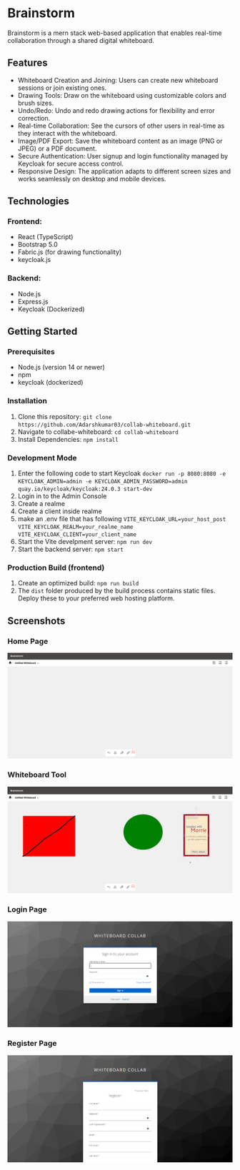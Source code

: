 # Brainstorm

Brainstorm is a mern stack web-based application that enables real-time collaboration through a shared digital whiteboard.

## Features

- Whiteboard Creation and Joining: Users can create new whiteboard sessions or join existing ones.
- Drawing Tools: Draw on the whiteboard using customizable colors and brush sizes.
- Undo/Redo: Undo and redo drawing actions for flexibility and error correction.
- Real-time Collaboration: See the cursors of other users in real-time as they interact with the whiteboard.
- Image/PDF Export: Save the whiteboard content as an image (PNG or JPEG) or a PDF document.
- Secure Authentication: User signup and login functionality managed by Keycloak for secure access control.
- Responsive Design: The application adapts to different screen sizes and works seamlessly on desktop and mobile devices.

## Technologies

### Frontend:

- React (TypeScript)
- Bootstrap 5.0
- Fabric.js (for drawing functionality)
- keycloak.js

### Backend:

- Node.js
- Express.js
- Keycloak (Dockerized)

## Getting Started

### Prerequisites

- Node.js (version 14 or newer)
- npm
- keycloak (dockerized)

### Installation

1.  Clone this repository: `git clone https://github.com/Adarshkumar03/collab-whiteboard.git`
2.  Navigate to collabe-whiteboard: `cd collab-whiteboard`
3.  Install Dependencies: `npm install`

### Development Mode

1. Enter the following code to start Keycloak
   `docker run -p 8080:8080 -e KEYCLOAK_ADMIN=admin -e KEYCLOAK_ADMIN_PASSWORD=admin quay.io/keycloak/keycloak:24.0.3 start-dev`
2. Login in to the Admin Console
3. Create a realme
4. Create a client inside realme
5. make an .env file that has following
   `VITE_KEYCLOAK_URL=your_host_post`
   `VITE_KEYCLOAK_REALM=your_realme_name`
   `VITE_KEYCLOAK_CLIENT=your_client_name`
6. Start the Vite develpment server: `npm run dev`
7. Start the backend server: `npm start`

### Production Build (frontend)

1. Create an optimized build: `npm run build`
2. The `dist` folder produced by the build process contains static files. Deploy these to your preferred web hosting platform.

## Screenshots

### Home Page

![Home](images/homePage.png)

### Whiteboard Tool

![Whiteboard](images/whiteboard.png)

### Login Page

![Login](images/login.png)

### Register Page

![Register](images/register.png)


